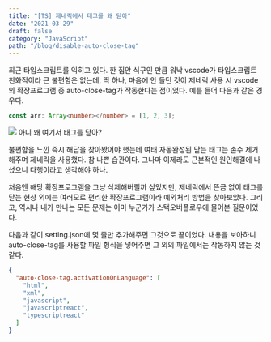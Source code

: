 ```yaml
---
title: "[TS] 제네릭에서 태그를 왜 닫아"
date: "2021-03-29"
draft: false
category: "JavaScript"
path: "/blog/disable-auto-close-tag"
---
```


최근 타입스크립트를 익히고 있다. 한 집안 식구인 만큼 워낙 vscode가 타입스크립트 친화적이라 큰 불편함은 없는데, 딱 하나, 마음에 안 들던 것이 제네릭 사용 시 vscode의 확장프로그램 중 auto-close-tag가 작동한다는 점이었다. 예를 들어 다음과 같은 경우다.

```typescript
const arr: Array<number></number> = [1, 2, 3];
```

![](https://ohfun.net/contents/article/images/2019/0701/1561976612478376.jpg)
아니 왜 여기서 태그를 닫아?

불편함을 느낀 즉시 해답을 찾아봤어야 했는데 여태 자동완성된 닫는 태그는 손수 제거해주며 제네릭을 사용했다. 참 나쁜 습관이다. 그나마 이제라도 근본적인 원인해결에 나섰으니 다행이라고 생각해야 하나.

처음엔 해당 확장프로그램을 그냥 삭제해버릴까 싶었지만, 제네릭에서 뜬금 없이 태그를 닫는 현상 외에는 여러모로 편리한 확장프로그램이라 예외처리 방법을 찾아보았다. 그리고, 역시나 내가 만나는 모든 문제는 이미 누군가가 스택오버플로우에 물어본 질문이었다.

다음과 같이 setting.json에 몇 줄만 추가해주면 그것으로 끝이었다. 내용을 보아하니 auto-close-tag를 사용할 파일 형식을 넣어주면 그 외의 파일에서는 작동하지 않는 것 같다.

```json
{
  "auto-close-tag.activationOnLanguage": [
    "html",
    "xml",
    "javascript",
    "javascriptreact",
    "typescriptreact"
  ]
}
```
